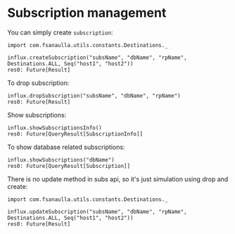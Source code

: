 # Subscription management <a name="subsManagement"></a>
You can simply create `subscription`:
```
import com.fsanaulla.utils.constants.Destinations._

influx.createSubscription("subsName", "dbName", "rpName", Destinations.ALL, Seq("host1", "host2"))
res0: Future[Result]
```
To drop subscription:
```
influx.dropSubscription("subsName", "dbName", "rpName")
res0: Future[Result]
```
Show subscriptions:
```
influx.showSubscriptionsInfo()
res0: Future[QueryResult[SubscriptionInfo]]
```
To show database related subscriptions:
```
influx.showSubscriptions("dbName")
res0: Future[QueryResult[Subscription]]
```
There is no update method in subs api, so it's just simulation using drop and create:
```
import com.fsanaulla.utils.constants.Destinations._

influx.updateSubscription("subsName", "dbName", "rpName", Destinations.ALL, Seq("host1", "host2"))
res0: Future[Result]
```